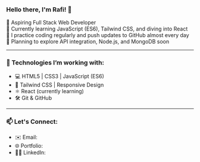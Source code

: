 ### Hello there, I'm Rafi! 👋

🚀 Aspiring Full Stack Web Developer  
🎯 Currently learning JavaScript (ES6), Tailwind CSS, and diving into React  
📘 I practice coding regularly and push updates to GitHub almost every day  
🌱 Planning to explore API integration, Node.js, and MongoDB soon

---

### 🧰 Technologies I’m working with:
- 💻 HTML5 | CSS3 | JavaScript (ES6)
- 🎨 Tailwind CSS | Responsive Design
- ⚛️ React (currently learning)
- 🛠️ Git & GitHub

---

### 📫 Let's Connect:
- ✉️ Email: 
- 🌐 Portfolio:
- 🧑‍💻 LinkedIn: 


